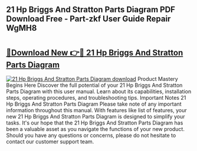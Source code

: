 ## 21 Hp Briggs And Stratton Parts Diagram PDF Download Free - Part-zkf User Guide Repair WgMH8

# <h2><a href="http://dfq3vy.blite.top/?on=21+Hp+Briggs+And+Stratton+Parts+Diagram">🔗Download New 👉🔴 21 Hp Briggs And Stratton Parts Diagram</a></h2>

[![21 Hp Briggs And Stratton Parts Diagram download](https://i.imgur.com/lujVjoI.png)](http://dfq3vy.blite.top/?on=21+Hp+Briggs+And+Stratton+Parts+Diagram)
Product Mastery Begins Here Discover the full potential of your 21 Hp Briggs And Stratton Parts Diagram with this user manual. Learn about its capabilities, installation steps, operating procedures, and troubleshooting tips. Important Notes 21 Hp Briggs And Stratton Parts Diagram Please take note of any important information throughout this manual. With features like list of features, your new 21 Hp Briggs And Stratton Parts Diagram is designed to simplify your tasks. It's our hope that the 21 Hp Briggs And Stratton Parts Diagram has been a valuable asset as you navigate the functions of your new product. Should you have any questions or concerns, please do not hesitate to contact our customer support team.
